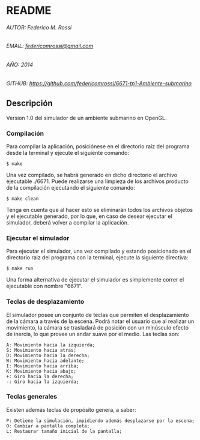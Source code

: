 # README


###### AUTOR: Federico M. Rossi
###### EMAIL: federicomrossi@gmail.com
###### AÑO: 2014

###### GITHUB: https://github.com/federicomrossi/6671-tp1-Ambiente-submarino



## Descripción

Version 1.0 del simulador de un ambiente submarino en OpenGL.


### Compilación

Para compilar la aplicación, posiciónese en el directorio raíz del programa desde la terminal y ejecute el siguiente comando:

	$ make

Una vez compilado, se habrá generado en dicho directorio el archivo ejecutable ./6671.
Puede realizarse una limpieza de los archivos producto de la compilación ejecutando el siguiente comando:

	$ make clean

Tenga en cuenta que al hacer esto se eliminarán todos los archivos objetos y el ejecutable generado, por lo que, en caso de desear ejecutar el simulador, deberá volver a compilar la aplicación.


### Ejecutar el simulador

Para ejecutar el simulador, una vez compilado y estando posicionado en el directorio raiz del programa con la terminal, ejecute la siguiente directiva:

	$ make run

Una forma alternativa de ejecutar el simulador es simplemente correr el ejecutable con nombre "6671".



### Teclas de desplazamiento

El simulador posee un conjunto de teclas que permiten el desplazamiento
de la cámara a través de la escena. Podrá notar el usuario que al realizar
un movimiento, la cámara se trasladará de posición con un minúsculo efecto
de inercia, lo que provee un andar suave por el medio.
Las teclas son:

	A: Movimiento hacia la izquierda;
	S: Movimiento hacia atras;
	D: Movimiento hacia la derecha;
	W: Movimiento hacia adelante;
	I: Movimiento hacia arriba;
	K: Movimiento hacia abajo;
	+: Giro hacia la derecha;
	-: Giro hacia la izquierda;


### Teclas generales

Existen además teclas de propósito genera, a saber:

	P: Detiene la simulación, impidiendo además desplazarse por la escena;
	O: Cambiar a pantalla completa;
	L: Restaurar tamaño inicial de la pantalla;
